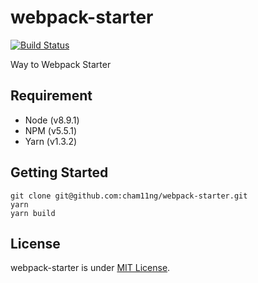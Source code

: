 # webpack-starter

<a href="https://travis-ci.org/cham11ng/webpack-starter">
<img src="https://travis-ci.org/cham11ng/webpack-starter.svg?branch=master" alt="Build Status">
</a>

Way to Webpack Starter

## Requirement

* Node (v8.9.1)
* NPM (v5.5.1)
* Yarn (v1.3.2)

## Getting Started

    git clone git@github.com:cham11ng/webpack-starter.git
    yarn
    yarn build

## License

webpack-starter is under [MIT License](LICENSE).
